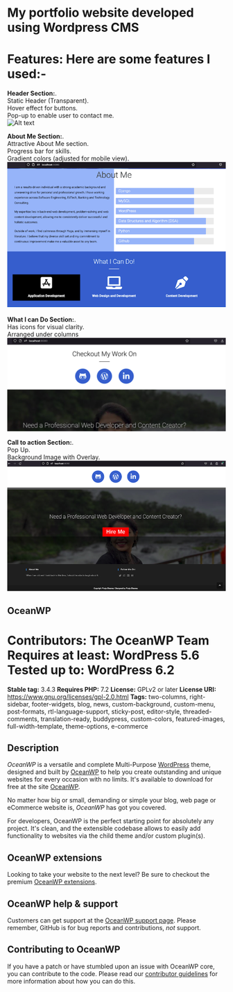 

# My portfolio website developed using Wordpress CMS

**Features:** Here are some features I used:-
=======
**Header Section:**.   
Static Header (Transparent).   
Hover effect for buttons.         
Pop-up to enable user to contact me.    
![Alt text](Attachments/Top.jpg?raw=true)


**About Me Section:**.    
Attractive About Me section.   
Progress bar for skills.   
Gradient colors (adjusted for mobile view).    
![Alt text](Attachments/AboutMe.png?raw=true)   


**What I can Do Section:**.  
Has icons for visual clarity.    
Arranged under columns                 
![Alt text](Attachments/Mywork.png?raw=true)    



**Call to action Section:**.   
Pop Up.  
Background Image with Overlay.  
![Alt text](Attachments/CTA.png?raw=true)

      


## OceanWP

**Contributors:** The OceanWP Team
**Requires at least:** WordPress 5.6
**Tested up to:** WordPress 6.2
=======
**Stable tag:** 3.4.3
**Requires PHP:** 7.2
**License:** GPLv2 or later
**License URI:** https://www.gnu.org/licenses/gpl-2.0.html
**Tags:** two-columns, right-sidebar, footer-widgets, blog, news, custom-background, custom-menu, post-formats, rtl-language-support, sticky-post, editor-style, threaded-comments, translation-ready, buddypress, custom-colors, featured-images, full-width-template, theme-options, e-commerce

## Description

_OceanWP_ is a versatile and complete Multi-Purpose [WordPress](https://wordpress.org) theme, designed and built by [OceanWP](https://oceanwp.org/) to help you create outstanding and unique websites for every occasion with no limits. It's available to download for free at the site [OceanWP](https://oceanwp.org/).

No matter how big or small, demanding or simple your blog, web page or eCommerce website is, _OceanWP_ has got you covered.

For developers, OceanWP is the perfect starting point for absolutely any project. It's clean, and the extensible codebase allows to easily add functionality to websites via the child theme and/or custom plugin(s).

## OceanWP extensions

Looking to take your website to the next level? Be sure to checkout the premium [OceanWP extensions](https://oceanwp.org/extensions/).

## OceanWP help & support

Customers can get support at the [OceanWP support page](https://oceanwp.org/support/). Please remember, GitHub is for bug reports and contributions, _not_ support.

## Contributing to OceanWP

If you have a patch or have stumbled upon an issue with OceanWP core, you can contribute to the code. Please read our [contributor guidelines](https://github.com/oceanwp/oceanwp/blob/master/CONTRIBUTING.md) for more information about how you can do this.
